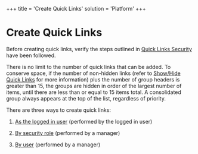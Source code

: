 +++
title = 'Create Quick Links'
solution = 'Platform'
+++

# Create Quick Links

Before creating quick links, verify the steps outlined in [Quick Links
Security](Quick_Links_Security) have been followed.

There is no limit to the number of quick links that can be added. To
conserve space, if the number of non-hidden links (refer to [Show/Hide
Quick Links](Show_Hide_Quick_Links) for more information) plus the
number of group headers is greater than 15, the groups are hidden in
order of the largest number of items, until there are less than or equal
to 15 items total. A consolidated group always appears at the top of the
list, regardless of priority.

There are three ways to create quick links:

1.  [As the logged in
    user](Create_a_Quick_Link_as_the_Logged_In_User) (performed by
    the logged in user)

2.  [By security role](Create_Quick_Links_by_Role) (performed by a
    manager)

3.  [By user](Create_Quick_Links_by_User) (performed by a manager)
